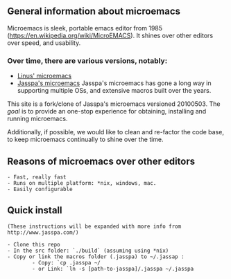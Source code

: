 ## General information about microemacs

Microemacs is sleek, portable emacs editor from 1985
(https://en.wikipedia.org/wiki/MicroEMACS). It shines over other editors
over speed, and usability. 

### Over time, there are various versions, notably:
- [Linus' microemacs](https://github.com/torvalds/uemacs)
- [Jasspa's microemacs](http://www.jasspa.com)
        Jasspa's microemacs has gone a long way in supporting multiple OSs, and 
        extensive macros built over the years.

This site is a fork/clone of Jasspa's microemacs versioned 20100503. The
*goal* is to provide an one-stop experience for obtaining, installing and
running microemacs. 

Additionally, if possible, we would like to clean and re-factor the code 
base, to keep microemacs continually to shine over the time.

## Reasons of microemacs over other editors
    - Fast, really fast
    - Runs on multiple platform: *nix, windows, mac.
    - Easily configurable

## Quick install
    (These instructions will be expanded with more info from http://www.jasspa.com/)

    - Clone this repo
    - In the src folder: `./build` (assuming using *nix)
    - Copy or link the macros folder (.jasspa) to ~/.jassap :
            - Copy: `cp .jasspa ~/
            - or Link: `ln -s [path-to-jasspa]/.jasspa ~/.jasspa 



